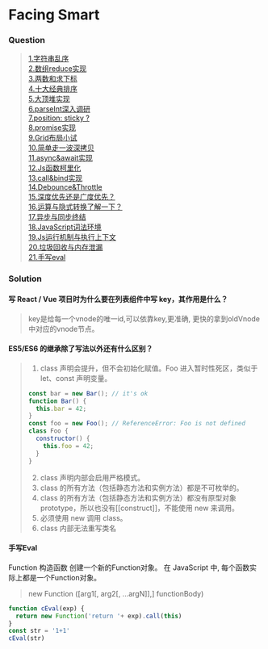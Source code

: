 
# Facing Smart  
### Question
> [1.字符串乱序](./js/shuffle.js)  
> [2.数组reduce实现](./js/reduce.js)  
> [3.两数和求下标](./js/twoSum.js)  
> [4.十大经典排序](./js/sort.js)  
> [5.大顶堆实现](./js/maxHeap.js)  
> [6.parseInt深入调研](./js/parseInt.js)  
> [7.position: sticky ?](./html/position_sticky.html)  
> [8.promise实现](./js/promiseReal.js)  
> [9.Grid布局小试](./js/grid.js)  
> [10.简单走一波深拷贝](./js/deepClone.js)  
> [11.async&await实现](./js/async&await.js)  
> [12.Js函数柯里化](./js/curry.js)  
> [13.call&bind实现](./js/call&bind.js)  
> [14.Debounce&Throttle](./js/debounce&throttle.js)  
> [15.深度优先还是广度优先？](./js/DFS&BFS.js)  
> [16.运算与隐式转换了解一下？](./js/operate&implicitCast.js)  
> [17.异步与同步终结](./js/eventLoop.js)  
> [18.JavaScript词法环境](./doc/lexicalEnvironment.md)  
> [19.Js运行机制与执行上下文](./doc/executionContext.md)  
> [20.垃圾回收与内存泄漏](./doc/garbageCollection.md)  
> [21.手写eval](#手写Eval)  

### Solution

#### 写 React / Vue 项目时为什么要在列表组件中写 key，其作用是什么？  
> key是给每一个vnode的唯一id,可以依靠key,更准确, 更快的拿到oldVnode中对应的vnode节点。

#### ES5/ES6 的继承除了写法以外还有什么区别？
> 1) class 声明会提升，但不会初始化赋值。Foo 进入暂时性死区，类似于 let、const 声明变量。
> ``` javascript
> const bar = new Bar(); // it's ok
> function Bar() {
>   this.bar = 42;
> }
> const foo = new Foo(); // ReferenceError: Foo is not defined
> class Foo {
>   constructor() {
>     this.foo = 42;
>   }
> }
> ```
> 2) class 声明内部会启用严格模式。
> 3) class 的所有方法（包括静态方法和实例方法）都是不可枚举的。
> 4) class 的所有方法（包括静态方法和实例方法）都没有原型对象 prototype，所以也没有[[construct]]，不能使用 new 来调用。
> 5) 必须使用 new 调用 class。
> 6) class 内部无法重写类名

#### 手写Eval
Function 构造函数 创建一个新的Function对象。 在 JavaScript 中, 每个函数实际上都是一个Function对象。
  > new Function ([arg1[, arg2[, ...argN]],] functionBody)
```JavaScript
function cEval(exp) {
  return new Function('return '+ exp).call(this)
}
const str = '1+1'
cEval(str)
```